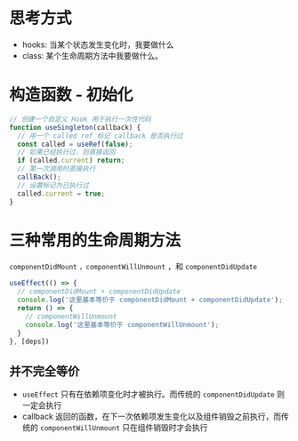 # 思考方式
- hooks: 当某个状态发生变化时，我要做什么
- class: 某个生命周期方法中我要做什么。

# 构造函数 - 初始化
```js
// 创建一个自定义 Hook 用于执行一次性代码
function useSingleton(callback) {
  // 用一个 called ref 标记 callback 是否执行过
  const called = useRef(false);
  // 如果已经执行过，则直接返回
  if (called.current) return;
  // 第一次调用时直接执行
  callBack();
  // 设置标记为已执行过
  called.current = true;
}
```

# 三种常用的生命周期方法

`componentDidMount` `，componentWillUnmount` ，和 `componentDidUpdate`
```js
useEffect(() => {
  // componentDidMount + componentDidUpdate
  console.log('这里基本等价于 componentDidMount + componentDidUpdate');
  return () => {
    // componentWillUnmount
    console.log('这里基本等价于 componentWillUnmount');
  }
}, [deps])

```

## 并不完全等价
- `useEffect` 只有在依赖项变化时才被执行。而传统的 `componentDidUpdate` 则一定会执行
- callback 返回的函数，在下一次依赖项发生变化以及组件销毁之前执行，而传统的 `componentWillUnmount` 只在组件销毁时才会执行
